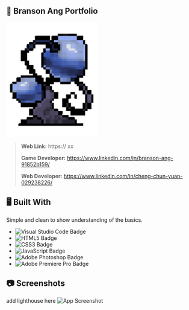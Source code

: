 
## 📝 Branson Ang Portfolio
![Grow Inc Plant](/Images/Mascots/Growinc_Plant.png)

>**Web Link:** https:// xx
>
>**Game Developer:** https://www.linkedin.com/in/branson-ang-91852b159/
> 
>**Web Developer:** https://www.linkedin.com/in/cheng-chun-yuan-029238226/


## 🖥️ Built With
Simple and clean to show understanding of the basics.

- ![Visual Studio Code Badge](https://img.shields.io/badge/Visual%20Studio%20Code-007ACC?logo=visualstudiocode&logoColor=fff&style=flat-square)
- ![HTML5 Badge](https://img.shields.io/badge/HTML5-E34F26?logo=html5&logoColor=fff&style=flat-square)
- ![CSS3 Badge](https://img.shields.io/badge/CSS3-1572B6?logo=css3&logoColor=fff&style=flat-square)
- ![JavaScript Badge](https://img.shields.io/badge/JavaScript-F7DF1E?logo=javascript&logoColor=000&style=flat-square)
- ![Adobe Photoshop Badge](https://img.shields.io/badge/Adobe%20Photoshop-31A8FF?logo=adobephotoshop&logoColor=fff&style=flat-square)
- ![Adobe Premiere Pro Badge](https://img.shields.io/badge/Adobe%20Premiere%20Pro-99F?logo=adobepremierepro&logoColor=fff&style=flat-square)
## 📷 Screenshots
add lighthouse here
![App Screenshot](https://via.placeholder.com/468x300?text=App+Screenshot+Here)

